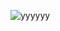 ![yyyyyy](https://user-images.githubusercontent.com/20543298/62818041-d66a7180-bb62-11e9-93c8-152954bb7e20.PNG)

